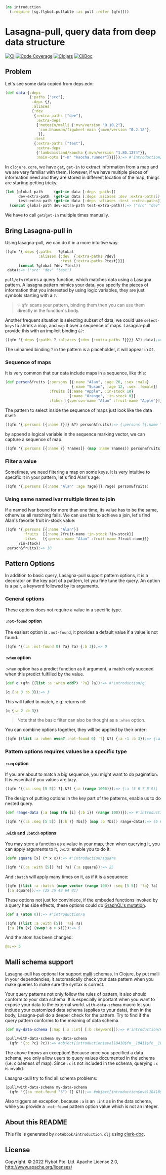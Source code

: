```clojure
(ns introduction 
  (:require [sg.flybot.pullable :as pull :refer [qfn]]))
```
# Lasagna-pull, query data from deep data structure
[![CI](https://github.com/flybot-sg/lasagna-pull/actions/workflows/main.yml/badge.svg)](https://github.com/flybot-sg/lasagna-pull/actions/workflows/main.yml)
[![Code Coverage](https://codecov.io/gh/flybot-sg/lasagna-pull/branch/master/graph/badge.svg)](https://codecov.io/gh/flybot-sg/lasagna-pull)
[![Clojars](https://img.shields.io/clojars/v/sg.flybot/lasagna-pull.svg)](https://clojars.org/sg.flybot/lasagna-pull)
[![CljDoc](https://cljdoc.org/badge/sg.flybot/lasagna-pull)](https://cljdoc.org/d/sg.flybot/lasagna-pull)
## Problem
 Let's see some data copied from deps.edn:
```clojure
(def data {:deps 
           {:paths ["src"],
            :deps {},
            :aliases
            {:dev
             {:extra-paths ["dev"],
              :extra-deps
              {'metosin/malli {:mvn/version "0.10.2"},
               'com.bhauman/figwheel-main {:mvn/version "0.2.18"},
               }},
             :test
             {:extra-paths ["test"],
              :extra-deps
              {'lambdaisland/kaocha {:mvn/version "1.80.1274"}},
              :main-opts ["-m" "kaocha.runner"]}}}});=> #'introduction/data

```
 In `clojure.core`, we have `get`, `get-in` to extract information 
 from a map and we are very familiar with them. However, if we have multiple 
 pieces of information need and they are stored in different location of the map, 
 things are starting getting tricky. 

```clojure
(let [global-path     (get-in data [:deps :paths])
      dev-extra-path  (get-in data [:deps :aliases :dev :extra-paths])
      test-extra-path (get-in data [:deps :aliases :test :extra-paths])]
  (concat global-path dev-extra-path test-extra-path));=> ("src" "dev" "test")

```
 We have to call `get`/`get-in` multiple times manually.
## Bring Lasagna-pull in
 Using lasagna-pull, we can do it in a more intuitive way:
```clojure
((qfn '{:deps {:paths   ?global
               :aliases {:dev  {:extra-paths ?dev}
                         :test {:extra-paths ?test}}}}
      (concat ?global ?dev ?test))
 data);=> ("src" "dev" "test")

```
 `pull/qfn` returns a query function, which matches data using a Lasagna pattern.
 A lasagna pattern mimics your data, you specify the pieces of information
 that you interested by using logic variables, they are just symbols starting with
 a `?`.

 > :bulb: `qfn` scans your pattern, binding them then you can use them
 > directly in the function's body.

 Another frequent situation is selecting subset of data, we could use 
 `select-keys` to shrink a map, and `map` it over a sequence of maps.
 Lasagna-pull provide this with an implicit binding `&?`:
```clojure
((qfn '{:deps {:paths ? :aliases {:dev {:extra-paths ?}}}} &?) data);=> {:deps {:paths ["src"], :aliases {:dev {:extra-paths ["dev"]}}}}

```
 The unnamed binding `?` in the pattern is a placeholder, it will appear
 in `&?`.
### Sequence of maps
 It is very common that our data include maps in a sequence, like this:
```clojure
(def person&fruits {:persons [{:name "Alan", :age 20, :sex :male}
                              {:name "Susan", :age 12, :sex :female}]
                    :fruits [{:name "Apple", :in-stock 10}
                             {:name "Orange", :in-stock 0}]
                    :likes [{:person-name "Alan" :fruit-name "Apple"}]});=> #'introduction/person&fruits

```
 The pattern to select inside the sequence of maps just look like the data itself:
```clojure
((qfn '{:persons [{:name ?}]} &?) person&fruits);=> {:persons [{:name "Alan"} {:name "Susan"}]}

```
 by append a logical variable in the sequence marking vector, we can capture
 a sequence of map.
```clojure
((qfn '{:persons [{:name ?} ?names]} (map :name ?names)) person&fruits);=> ("Alan" "Susan")

```
### Filter a value

 Sometimes, we need filtering a map on some keys. It is very intuitive to specific
 it in your pattern, let's find Alan's age:
```clojure
((qfn '{:persons [{:name "Alan" :age ?age}]} ?age) person&fruits)
```

### Using same named lvar multiple times to join

 If a named lvar bound for more than one time, its value has to be the same, otherwise
 all matching fails. We can use this to achieve a join, let's find Alan's favorite fruit
 in-stock value:
```clojure
((qfn '{:persons [{:name "Alan"}]
        :fruits  [{:name ?fruit-name :in-stock ?in-stock}]
        :likes   [{:person-name "Alan" :fruit-name ?fruit-name}]}
      ?in-stock)
 person&fruits);=> 10

```
 ## Pattern Options

 In addition to basic query, Lasagna-pull support pattern options, it is a decorator
 on the key part of a pattern, let you fine tune the query.
 An option is a pair, a keyword followed by its arguments.

 ### General options

 These options does not require a value in a specific type.

 #### `:not-found` option

 The easiest option is `:not-found`, it provides a default value if a value is not
 found.
```clojure
((qfn '{(:a :not-found 0) ?a} ?a) {:b 3});=> 0

```
 #### `:when` option

 `:when` option has a predict function as it argument, a match only succeed when this
 predict fulfilled by the value.
```clojure
(def q (qfn {(list :a :when odd?) '?a} ?a));=> #'introduction/q

(q {:a 3 :b 3});=> 3

```
 This will failed to match, e.g. returns nil:
```clojure
(q {:a 2 :b 3})
```
 > Note that the basic filter can also be thought as a `:when` option.

 You can combine options together, they will be applied by their order:
```clojure
((qfn {(list :a :when even? :not-found 0) '?} &?) {:a -1 :b 3});=> {:a 0}

```
 ### Pattern options requires values be a specific type

 #### `:seq` option
 
 If you are about to match a big sequence, you might want to do pagination. It is essential
 if you values are lazy.
```clojure
((qfn '{(:a :seq [5 5]) ?} &?) {:a (range 1000)});=> {:a (5 6 7 8 9)}

```
 The design of putting options in the key part of the patterns, enable us
 to do nested query.
```clojure
(def range-data {:a (map (fn [i] {:b i}) (range 100))});=> #'introduction/range-data

((qfn '{(:a :seq [5 5]) [{:b ?} ?bs]} (map :b ?bs)) range-data);=> (5 6 7 8 9)

```
 #### `:with` and `:batch` options

 You may store a function as a value in your map, then when querying it, you
 can apply arguments to it, `:with` enable you to do it:
```clojure
(defn square [x] (* x x));=> #'introduction/square

((qfn '{(:a :with [5]) ?a} ?a) {:a square});=> 25

```
 And `:batch` will apply many times on it, as if it is a sequence:
```clojure
((qfn {(list :a :batch (mapv vector (range 100)) :seq [5 5]) '?a} ?a)
 {:a square});=> (25 36 49 64 81)

```
 These options not just for conviniece, if the embeded functions invoked by 
 a query has side effects, these options could do 
 [GraphQL's mutation](https://graphql.org/learn/queries/#mutations).
```clojure
(def a (atom 0));=> #'introduction/a

((qfn {(list :a :with [5]) '?a} ?a)
 {:a (fn [x] (swap! a + x))});=> 5

```
 And the atom has been changed:
```clojure
@a;=> 5

```
 ## Malli schema support

 Lasagna-pull has optional for support [malli](https://github.com/metosin/malli) schemas.
 In Clojure, by put malli in your dependencies, it automatically check your data
 pattern when you make queries to make sure the syntax is correct.

 Your query patterns not only follow the rules of pattern, it also should conform 
 to your data schema. It is especially important when you want to expose your data to
 the external world.
 `with-data-schema` macro let you include your customized data schema (applies to your data),
 then in the body, Lasagna-pull do a deeper check for the pattern. Try to find if 
 the query pattern conforms to the meaning of data schema.
```clojure
(def my-data-schema [:map [:a :int] [:b :keyword]]);=> #'introduction/my-data-schema

(pull/with-data-schema my-data-schema
  (qfn '{:c ?c} ?c));=> #object[introduction$eval18410$fn__18411$fn__18412 0x123255d "introduction$eval18410$fn__18411$fn__18412@123255d"]

```
 The above throws an exception! Because once you specified a data schema, you only
 allow users to query values documented in the schema (i.e. closeness of map). 
 Since `:c` is not included in the schema, querying `:c` is invalid.

 Lasagna-pull try to find all schema problems:
```clojure
(pull/with-data-schema my-data-schema
  (qfn '{(:a :not-found "3") ?} &?));=> #object[introduction$eval18418$fn__18419$fn__18420 0x5f91ae3e "introduction$eval18418$fn__18419$fn__18420@5f91ae3e"]

```
 Also triggers an exception, because `:a` is an `:int` as in the data schema,
 while you provide a `:not-found` pattern option value which is not an integer.

 ## About this README

 This file is generated by `notebook/introduction.clj` 
 using [clerk-doc](https://github.com/robertluo/clerk-doc).

 ## License
 Copyright. © 2022 Flybot Pte. Ltd.
 Apache License 2.0, http://www.apache.org/licenses/
